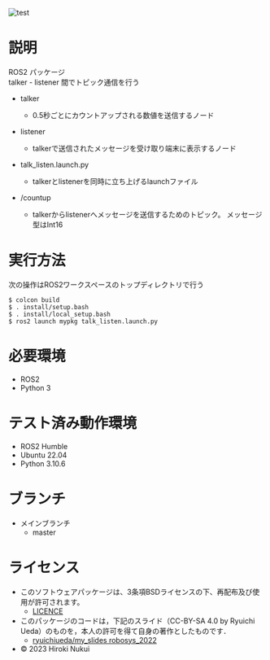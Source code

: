 ![test](https://github.com/hiroki142/mypkg/actions/workflows/test.yml/badge.svg)
# 説明
ROS2 パッケージ  
talker - listener 間でトピック通信を行う

* talker
  * 0.5秒ごとにカウントアップされる数値を送信するノード
* listener
  * talkerで送信されたメッセージを受け取り端末に表示するノード
* talk_listen.launch.py
  * talkerとlistenerを同時に立ち上げるlaunchファイル

* /countup
  * talkerからlistenerへメッセージを送信するためのトピック。 メッセージ型はInt16

# 実行方法
次の操作はROS2ワークスペースのトップディレクトリで行う
```
$ colcon build
$ . install/setup.bash
$ . install/local_setup.bash
$ ros2 launch mypkg talk_listen.launch.py
```

# 必要環境
* ROS2
* Python 3

# テスト済み動作環境
* ROS2 Humble
* Ubuntu 22.04
* Python 3.10.6

# ブランチ
* メインブランチ
  * master

# ライセンス
* このソフトウェアパッケージは、3条項BSDライセンスの下、再配布及び使用が許可されます。
  * [LICENCE](https://github.com/hiroki142/mypkg/blob/master/LICENSE)
* このパッケージのコードは，下記のスライド（CC-BY-SA 4.0 by Ryuichi Ueda）のものを，本人の許可を得て自身の著作としたものです．
  * [ryuichiueda/my_slides robosys_2022](https://github.com/ryuichiueda/my_slides/tree/master/robosys_2022)
* © 2023 Hiroki Nukui

